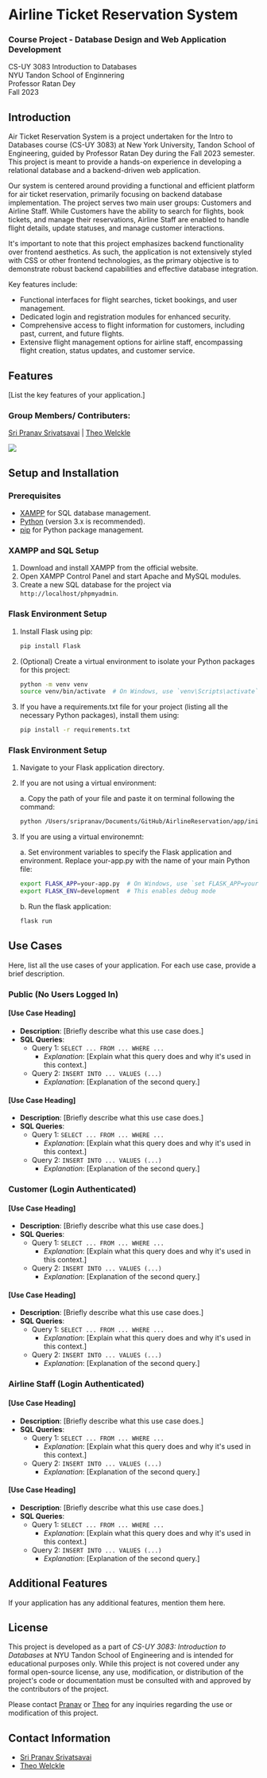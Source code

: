 # Airline Ticket Reservation System
### Course Project - Database Design and Web Application Development
CS-UY 3083 Introduction to Databases <br/>
NYU Tandon School of Enginnering <br/>
Professor Ratan Dey <br/>
Fall 2023 <br/>

## Introduction
Air Ticket Reservation System is a project undertaken for the Intro to Databases course (CS-UY 3083) at New York University, Tandon School of Engineering, guided by Professor Ratan Dey during the Fall 2023 semester. This project is meant to provide a hands-on experience in developing a relational database and a backend-driven web application.

Our system is centered around providing a functional and efficient platform for air ticket reservation, primarily focusing on backend database implementation. The project serves two main user groups: Customers and Airline Staff. While Customers have the ability to search for flights, book tickets, and manage their reservations, Airline Staff are enabled to handle flight details, update statuses, and manage customer interactions.

It's important to note that this project emphasizes backend functionality over frontend aesthetics. As such, the application is not extensively styled with CSS or other frontend technologies, as the primary objective is to demonstrate robust backend capabilities and effective database integration.

Key features include:
- Functional interfaces for flight searches, ticket bookings, and user management.
- Dedicated login and registration modules for enhanced security.
- Comprehensive access to flight information for customers, including past, current, and future flights.
- Extensive flight management options for airline staff, encompassing flight creation, status updates, and customer service.

## Features
[List the key features of your application.]

### Group Members/ Contributers:
[Sri Pranav Srivatsavai](mailto:sri.pranav@nyu.edu) | [Theo Welckle](mailto:tlw9927@nyu.edu)

<a href="https://github.com/sripranav9/AirlineReservation/graphs/contributors">
  <img src="https://contrib.rocks/image?repo=sripranav9/AirlineReservation" />
</a>


## Setup and Installation
### Prerequisites
- [XAMPP](https://www.apachefriends.org/index.html) for SQL database management.
- [Python](https://www.python.org/downloads/) (version 3.x is recommended).
- [pip](https://pip.pypa.io/en/stable/installing/) for Python package management.

### XAMPP and SQL Setup
1. Download and install XAMPP from the official website.
2. Open XAMPP Control Panel and start Apache and MySQL modules.
3. Create a new SQL database for the project via `http://localhost/phpmyadmin`.

### Flask Environment Setup
1. Install Flask using pip:
   ```bash
   pip install Flask
   ```
2. (Optional) Create a virtual environment to isolate your Python packages for this project:
   ```bash
   python -m venv venv
   source venv/bin/activate  # On Windows, use `venv\Scripts\activate`
   ```
3. If you have a requirements.txt file for your project (listing all the necessary Python packages), install them using:
   ```bash
   pip install -r requirements.txt
   ```
### Flask Environment Setup
1. Navigate to your Flask application directory.
2. If you are not using a virtual environment:

   a. Copy the path of your file and paste it on terminal following the command:
   ```bash
   python /Users/sripranav/Documents/GitHub/AirlineReservation/app/init1.py # Just an example: Copy and paste the file location directly
   ```
4. If you are using a virtual environemnt:

   a. Set environment variables to specify the Flask application and environment. Replace your-app.py with the name of your main Python file:
     ```bash
     export FLASK_APP=your-app.py  # On Windows, use `set FLASK_APP=your-app.py`
     export FLASK_ENV=development  # This enables debug mode
     ```
   b. Run the flask application:
     ```bash
     flask run
     ```

## Use Cases
Here, list all the use cases of your application. For each use case, provide a brief description.

### Public (No Users Logged In)
#### [Use Case Heading]
- **Description**: [Briefly describe what this use case does.]
- **SQL Queries**:
  - Query 1: `SELECT ... FROM ... WHERE ...`
    - *Explanation*: [Explain what this query does and why it's used in this context.]
  - Query 2: `INSERT INTO ... VALUES (...)`
    - *Explanation*: [Explanation of the second query.]

#### [Use Case Heading]
- **Description**: [Briefly describe what this use case does.]
- **SQL Queries**:
  - Query 1: `SELECT ... FROM ... WHERE ...`
    - *Explanation*: [Explain what this query does and why it's used in this context.]
  - Query 2: `INSERT INTO ... VALUES (...)`
    - *Explanation*: [Explanation of the second query.]

### Customer (Login Authenticated)
#### [Use Case Heading]
- **Description**: [Briefly describe what this use case does.]
- **SQL Queries**:
  - Query 1: `SELECT ... FROM ... WHERE ...`
    - *Explanation*: [Explain what this query does and why it's used in this context.]
  - Query 2: `INSERT INTO ... VALUES (...)`
    - *Explanation*: [Explanation of the second query.]

#### [Use Case Heading]
- **Description**: [Briefly describe what this use case does.]
- **SQL Queries**:
  - Query 1: `SELECT ... FROM ... WHERE ...`
    - *Explanation*: [Explain what this query does and why it's used in this context.]
  - Query 2: `INSERT INTO ... VALUES (...)`
    - *Explanation*: [Explanation of the second query.]

### Airline Staff (Login Authenticated)
#### [Use Case Heading]
- **Description**: [Briefly describe what this use case does.]
- **SQL Queries**:
  - Query 1: `SELECT ... FROM ... WHERE ...`
    - *Explanation*: [Explain what this query does and why it's used in this context.]
  - Query 2: `INSERT INTO ... VALUES (...)`
    - *Explanation*: [Explanation of the second query.]

#### [Use Case Heading]
- **Description**: [Briefly describe what this use case does.]
- **SQL Queries**:
  - Query 1: `SELECT ... FROM ... WHERE ...`
    - *Explanation*: [Explain what this query does and why it's used in this context.]
  - Query 2: `INSERT INTO ... VALUES (...)`
    - *Explanation*: [Explanation of the second query.]


## Additional Features
If your application has any additional features, mention them here.

## License

This project is developed as a part of *CS-UY 3083: Introduction to Databases* at NYU Tandon School of Engineering and is intended for educational purposes only. While this project is not covered under any formal open-source license, any use, modification, or distribution of the project's code or documentation must be consulted with and approved by the contributors of the project. 

Please contact [Pranav](mailto:sri.pranav@nyu.edu) or [Theo](mailto:tlw9927@nyu.edu) for any inquiries regarding the use or modification of this project.

## Contact Information
 - [Sri Pranav Srivatsavai](mailto:sri.pranav@nyu.edu)
 - [Theo Welckle](mailto:tlw9927@nyu.edu)


